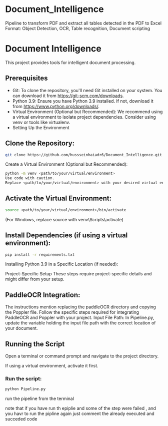 # Document_Intelligence
Pipeline to transform PDF and extract all tables detected in the PDF to Excel Format: Object Detection, OCR, Table recognition, Document scripting
# Document Intelligence

This project provides tools for intelligent document processing.

## Prerequisites
- Git: To clone the repository, you'll need Git installed on your system. You can download it from https://git-scm.com/downloads.
- Python 3.9: Ensure you have Python 3.9 installed. If not, download it from https://www.python.org/downloads/.
- Virtual Environment (Optional but Recommended): We recommend using a virtual environment to isolate project dependencies. Consider using venv or tools like virtualenv.
- Setting Up the Environment


## Clone the Repository:

```bash
git clone https://github.com/hussseinhaiadr6/Document_Intelligence.git
```

Create a Virtual Environment (Optional but Recommended):

```bash
python -m venv <path/to/your/virtual/environment>
Use code with caution.
Replace <path/to/your/virtual/environment> with your desired virtual environment path.
```

## Activate the Virtual Environment:

```bash
source <path/to/your/virtual/environment>/bin/activate
```
(For Windows, replace source with venv\Scripts\activate)

## Install Dependencies (if using a virtual environment):

```bash
pip install -r requirements.txt
```

Installing Python 3.9 in a Specific Location (if needed):


Project-Specific Setup
These steps require project-specific details and might differ from your setup.

## PaddleOCR Integration:

The instructions mention replacing the paddleOCR directory and copying the Poppler file.
Follow the specific steps required for integrating PaddleOCR and Poppler with your project.
Input File Path: In Pipeline.py, update the variable holding the input file path with the correct location of your document.

## Running the Script
Open a terminal or command prompt and navigate to the project directory.

If using a virtual environment, activate it first.

### Run the script:

```bash
python Pipeline.py
```






run the pipeline  from the terminal


note that if you have run th epiplie and some of the step were failed , and you havr to run the pipline again just comment the already executed and succeded code 

